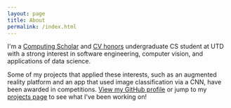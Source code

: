 ```yaml
---
layout: page
title: About
permalink: /index.html
---
```


I'm a [Computing Scholar](http://cs.utdallas.edu/computingscholars/) and [CV honors](https://honors.utdallas.edu/cv) undergraduate CS student at UTD with a strong interest in software engineering, computer vision, and applications of data science. 

Some of my projects that applied these interests, such as an augmented reality platform and an app that used image classification via a CNN, have been awarded in competitions. [View my GitHub profile](https://github.com/kaisubr) or jump to my [projects page](/projects/) to see what I've been working on!

<!---
### More Information

A place to include any other types of information that you'd like to include about yourself.

### Contact me

[email@domain.com](mailto:email@domain.com)

--->
